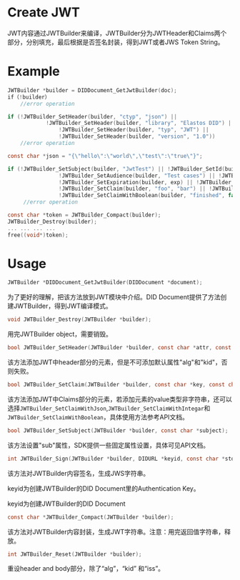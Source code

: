 # Create JWT

JWT内容通过JWTBuilder来编译，JWTBuilder分为JWTHeader和Claims两个部分，分别填充，最后根据是否签名封装，得到JWT或者JWS Token String。

# Example
```c
JWTBuilder *builder = DIDDocument_GetJwtBuilder(doc);
if（!builder）
  	//error operation

if (!JWTBuilder_SetHeader(builder, "ctyp", "json") || 
    		!JWTBuilder_SetHeader(builder, "library", "Elastos DID") ||
				!JWTBuilder_SetHeader(builder, "typ", "JWT") ||
				!JWTBuilder_SetHeader(builder, "version", "1.0"))
    //error operation

const char *json = "{\"hello\":\"world\",\"test\":\"true\"}";

if (!JWTBuilder_SetSubject(builder, "JwtTest") || !JWTBuilder_SetId(builder, "0") ||
				!JWTBuilder_SetAudience(builder, "Test cases") || !JWTBuilder_SetIssuedAt(builder, iat) ||
				!JWTBuilder_SetExpiration(builder, exp) || !JWTBuilder_SetNotBefore(builder, nbf) ||
				!JWTBuilder_SetClaim(builder, "foo", "bar") || !JWTBuilder_SetClaimWithJson(builder, "object", json) ||
				!JWTBuilder_SetClaimWithBoolean(builder, "finished", false))
     //error operation

const char *token = JWTBuilder_Compact(builder);
JWTBuilder_Destroy(builder);
... ... ... ...
free((void*)token);
```
# Usage
```c
JWTBuilder *DIDDocument_GetJwtBuilder(DIDDocument *document);
```
为了更好的理解，把该方法放到JWT模块中介绍。DID Document提供了方法创建JWTBuilder，得到JWT编译模式。

```c
void JWTBuilder_Destroy(JWTBuilder *builder);
```

用完JWTBuilder object，需要销毁。

```c
bool JWTBuilder_SetHeader(JWTBuilder *builder, const char *attr, const char *value);
```
该方法添加JWT中header部分的元素，但是不可添加默认属性"alg"和"kid"，否则失败。
```c
bool JWTBuilder_SetClaim(JWTBuilder *builder, const char *key, const char *value);
```
该方法添加JWT中Claims部分的元素，若添加元素的value类型非字符串，还可以选择`JWTBuilder_SetClaimWithJson`,`JWTBuilder_SetClaimWithIntegar`和`JWTBuilder_SetClaimWithBoolean`，具体使用方法参考API文档。
```c
bool JWTBuilder_SetSubject(JWTBuilder *builder, const char *subject);
```
该方法设置"sub"属性，SDK提供一些固定属性设置，具体可见API文档。
```c 
int JWTBuilder_Sign(JWTBuilder *builder, DIDURL *keyid, const char *storepass);
```
该方法对JWTBuilder内容签名，生成JWS字符串。

keyid为创建JWTBuilder的DID Document里的Authentication Key。

keyid为创建JWTBuilder的DID Document
```c
const char *JWTBuilder_Compact(JWTBuilder *builder);
```
该方法对JWTBuilder内容封装，生成JWT字符串。注意：用完返回值字符串，释放。

```c
int JWTBuilder_Reset(JWTBuilder *builder);
```

重设header and body部分，除了“alg”，“kid” 和“iss”。


